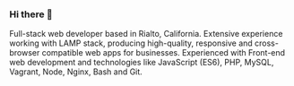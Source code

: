 ### Hi there 👋
 
Full-stack web developer based in Rialto, California. Extensive experience working with LAMP stack, producing high-quality, responsive and cross-browser compatible web apps for businesses. Experienced with Front-end web development and technologies like JavaScript (ES6), PHP, MySQL, Vagrant, Node, Nginx, Bash and Git. 

<!--
**lloan/lloan** is a ✨ _special_ ✨ repository because its `README.md` (this file) appears on your GitHub profile.

Here are some ideas to get you started:

- 🔭 I’m currently working on ...
- 🌱 I’m currently learning ...
- 👯 I’m looking to collaborate on ...
- 🤔 I’m looking for help with ...
- 💬 Ask me about ...
- 📫 How to reach me: ...
- 😄 Pronouns: ...
- ⚡ Fun fact: ...
-->
